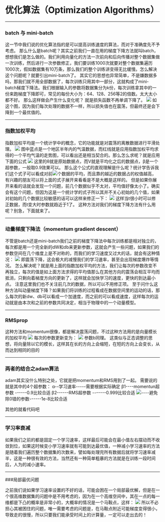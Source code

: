 # 优化算法（Optimization Algorithms）
***
### batch 与 mini-batch
这一节中我们说的优化算法指的是可以提高训练速度的算法，而对于准确度先不予考虑。
那么什么是batch呢？其实之前我们一直在用的梯度下降方法就叫batch，想想我们是怎么做的。我们利用向量化的方法一次前向和后向传播对整个数据集做一次训练，然后进行一次参数修正，我们要训练1000次就要对整个数据集遍历1000次，假如数据集有10万条，那么我们的整个训练讲变得无比缓慢。怎么解决这个问题呢？就要引出mini-batch了。
其实它的思想也异常简单，不是嫌数据多吗，那我们就不用全部数据了，每次训练只用其中一部分，这就构成了mini-batch梯度下降法。我们根据输入的参数将数据集分为k份，每次训练拿其中的一份来跑梯度下降即可，常见的每份大小为：64、128、256等2的倍数。太大太小都不好。
那么这样做会产生什么变化呢？
就是损失函数不再单调下降了。
![](https://i.imgur.com/QizW066.png)
如这个图，因为我们每次处理的数据不一样，所以损失值也在震荡，但最终还是会下降到一个最优值的。

***
### 指数加权平均
指数加权平均是一个统计学中的概念，它的功能就是对震荡的离散数据进行平滑处理。
![](https://i.imgur.com/NWk5Z8K.png)
图中蓝点是一个地区半年内的气温数据，而红线就是应用指数加权平均求得的一个平均气温的走势图，可以看出还是相当契合的。那么怎么求呢？就是应用下面的公式
![](https://i.imgur.com/AdDJM2v.gif)
这里的θ就是原始数据点，而V就是平均化之后的数据点，β是一个超参数，一般取0.9效果可以。
那么这个公式的直观理解是什么呢？统计学告诉我们这个式子可以看成对前![](https://i.imgur.com/d9kLrKR.gif)个数据的平均，而且靠的越近的数据占的权值越高，有兴趣的朋友可以将上面的式子展开来看看是不是大概是这样的。
但是如果你展开来看的话就会发现一个问题，前几个数据似乎不太对，平均值好像太小了。确实会有这个问题，但因为这是一个统计学的式子所以其并不关心初始的几个值，如果对初始的几个数据比较敏感的话可以这样来修正一下：
![](https://i.imgur.com/ooSBOyX.gif)
这样当t很小时可以修正数据，而t变大时参数就趋近于1了。
这种方法对我们的梯度下降方法有什么用呢？别急，下面就来了。

***
### 动量梯度下降法（momentum gradient descent）

不管是batch还是mini-batch我们之前的梯度下降法中每次训练都是相对独立的，每次都是用一个完全新的dW和db来更新参数，这就会产生一些问题，如果我们的参数空间在几个维度上是不对称的，而我们的学习速度又过大的话，就会有这种情况：
![](https://i.imgur.com/kdISNti.png)
即震荡下降，这会极大的减慢我们的学习速率，甚至会出现梯度爆炸等情况。
怎么解决呢？就是用上面的指数加权平均的方法，我们让每次的参数改变不再独立，每次的值是如上面方法求得的平均值那么在其他方向的震荡会相互平均而抵消，只剩向着梯度方向的更新了，这样就会加快学习的速度，更快的到达最小点。
注意这里我们也不关注前几次的数据，所以可以不用修正项。
至于问什么这种方法叫动量梯度下降？如果我们将训练的过程看成在数据空间里的运动的话，那么每次的新dw、db可以看成一个加速度，而之前的可以看成速度，这样每次的运动就是由本次和之前的参数共同决定，相当于物理中的一个动量模型。

***
### RMSprop
这种方法和momentum很像，都是解决震荡问题，不过这种方法用的是向量模长的加权平均
![](https://i.imgur.com/Iislp5b.gif)
每次的参数更新变为：
![](https://i.imgur.com/UdFkG7M.gif)
参数b同理。
这类似与正态调整的思想，将向量除以它的模长，这样其在长的方向上会缩短，在短的方向上会变长，从而达到相同的目的

***
### 两者的结合之adam算法

adam其实没什么特别之处，它就是把momentum和RMS用到了一起。
需要说的就是其中的4个超参数：
α--学习速率-----需要根据实际确定
β1----momentun超参数 ------0.9比较合适
β2------RMS超参数 -------0.999比较合适
![](https://i.imgur.com/cUDOjmz.gif)----避免除0错的参数------1e-8比较合适

其他的就看代码吧

***
### 学习率衰减
如果我们之前的都是固定一个学习速率，这样最后可能会在最小值左右摆动而不收敛到位，如果这时候变小学习速率就有可能到达最优值，一种减小学习速率的方法是随着我们遍历整个数据集的次数来，譬如每处理完所有数据后就将学习速率减半，这是一种很有效的方法，当然还有一种简单粗暴的方法就是在训练一段时间后，人为的减小速率。

***
###局部最优问题

之前我们说如果学习速率设置的不好的话，可能会困在一个局部最优解，但是在一个很高维数据集的问题中是不用考虑的，因为在一个高维空间中，其在一点的每一维都是下凸的概率是非常小的，大概率的情况是一个马鞍点，这样：
![](https://i.imgur.com/IsT2Bzl.png)
所以不必担心其被困住的问题，唯一需要考虑的问题是，在马鞍点附近可能梯度变得很小，导致走的很慢，所以只要我们能承受时间上的计算量，一定可以走出去的！